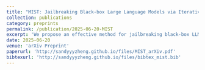 ```yaml
---
title: "MIST: Jailbreaking Black-box Large Language Models via Iterative Semantic Tuning"
collection: publications
category: preprints
permalink: /publication/2025-06-20-MIST
excerpt: 'We propose an effective method for jailbreaking black-box LLMs via Iterative Semantic Tuning.'
date: 2025-06-20
venue: 'arXiv Preprint'
paperurl: 'http://sandyyyzheng.github.io/files/MIST_arXiv.pdf'
bibtexurl: 'http://sandyyyzheng.github.io/files/bibtex_mist.bib'
---
```

